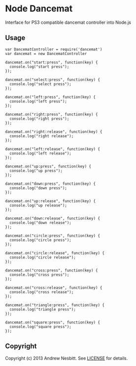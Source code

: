 # Node Dancemat

Interface for PS3 compatible dancemat controller into Node.js

## Usage

    var DancematController = require('dancemat')
    var dancemat = new DancematController

    dancemat.on("start:press", function(key) {
      console.log("start press");
    });

    dancemat.on("select:press", function(key) {
      console.log("select press");
    });

    dancemat.on("left:press", function(key) {
      console.log("left press");
    });

    dancemat.on("right:press", function(key) {
      console.log("right press");
    });

    dancemat.on("right:release", function(key) {
      console.log("right release");
    });

    dancemat.on("left:release", function(key) {
      console.log("left release");
    });

    dancemat.on("up:press", function(key) {
      console.log("up press");
    });

    dancemat.on("down:press", function(key) {
      console.log("down press");
    });

    dancemat.on("up:release", function(key) {
      console.log("up release");
    });

    dancemat.on("down:release", function(key) {
      console.log("down release");
    });

    dancemat.on("circle:press", function(key) {
      console.log("circle press");
    });

    dancemat.on("circle:release", function(key) {
      console.log("circle release");
    });

    dancemat.on("cross:press", function(key) {
      console.log("cross press");
    });

    dancemat.on("cross:release", function(key) {
      console.log("cross release");
    });

    dancemat.on("triangle:press", function(key) {
      console.log("triangle press");
    });

    dancemat.on("square:press", function(key) {
      console.log("square press");
    });

## Copyright

Copyright (c) 2013 Andrew Nesbitt. See [LICENSE](https://github.com/andrew/node-dancemat/blob/master/LICENSE) for details.